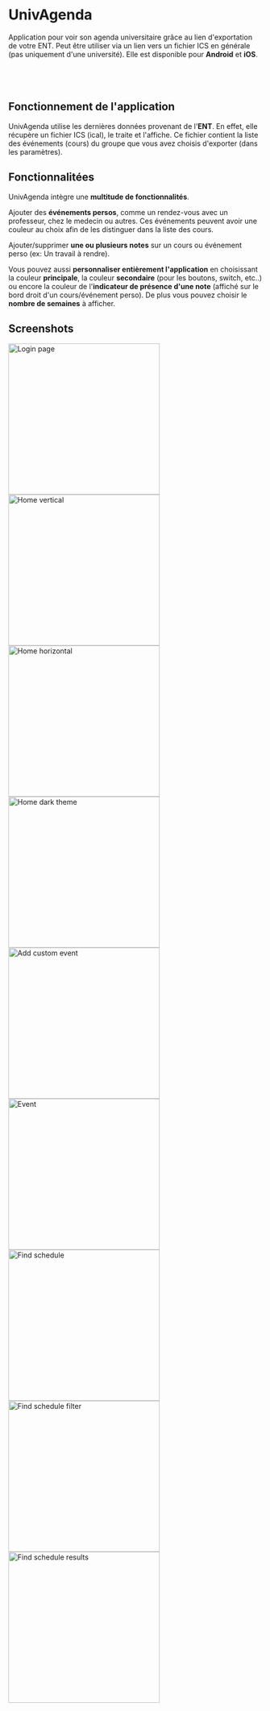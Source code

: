 # UnivAgenda

Application pour voir son agenda universitaire grâce au lien d'exportation de votre ENT. Peut être utiliser via un lien vers un fichier ICS en générale (pas uniquement d'une université).
Elle est disponible pour **Android** et **iOS**.

<a href="https://apps.apple.com/fr/app/univagenda/id1451418056?mt=8" style="display:inline-block;overflow:hidden;background:url(https://linkmaker.itunes.apple.com/en-gb/badge-lrg.svg?releaseDate=2019-04-28&kind=iossoftware&bubble=ios_apps) no-repeat;width:135px;height:40px;"></a>

## Fonctionnement de l'application

UnivAgenda utilise les dernières données provenant de l'**ENT**. En effet, elle récupère un fichier ICS (ical), le traite et l'affiche.
Ce fichier contient la liste des événements (cours) du groupe que vous avez choisis d'exporter (dans les paramètres).

## Fonctionnalitées

UnivAgenda intègre une **multitude de fonctionnalités**.

Ajouter des **événements persos**, comme un rendez-vous avec un professeur, chez le medecin ou autres. Ces événements peuvent avoir une couleur au choix afin de les distinguer dans la liste des cours.

Ajouter/supprimer **une ou plusieurs notes** sur un cours ou événement perso (ex: Un travail à rendre).

Vous pouvez aussi **personnaliser entièrement l'application** en choisissant la couleur **principale**, la couleur **secondaire** (pour les boutons, switch, etc..) ou encore la couleur de l'**indicateur de présence d'une note** (affiché sur le bord droit d'un cours/événement perso). De plus vous pouvez choisir le **nombre de semaines** à afficher.

## Screenshots

<img title="Login page" src="https://raw.githubusercontent.com/Pyozer/UnivAgenda/master/demo/login.webp" width="300" />
<img title="Home vertical" src="https://raw.githubusercontent.com/Pyozer/UnivAgenda/master/demo/home_month.webp" width="300" />
<img title="Home horizontal" src="https://raw.githubusercontent.com/Pyozer/UnivAgenda/master/demo/home_vertical.webp" width="300" />
<img title="Home dark theme" src="https://raw.githubusercontent.com/Pyozer/UnivAgenda/master/demo/home_horizontal_dark_colored.webp" width="300" />
<img title="Add custom event" src="https://raw.githubusercontent.com/Pyozer/UnivAgenda/master/demo/add_event.webp" width="300" />
<img title="Event" src="https://raw.githubusercontent.com/Pyozer/UnivAgenda/master/demo/event.webp" width="300" />
<img title="Find schedule" src="https://raw.githubusercontent.com/Pyozer/UnivAgenda/master/demo/search_room.webp" width="300" />
<img title="Find schedule filter" src="https://raw.githubusercontent.com/Pyozer/UnivAgenda/master/demo/find_select.png" width="300" />
<img title="Find schedule results" src="https://raw.githubusercontent.com/Pyozer/UnivAgenda/master/demo/search_room_results.webp" width="300" />
